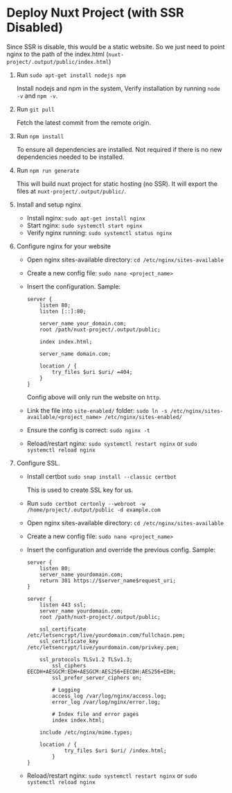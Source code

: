 # Deploy Nuxt Project (with SSR Disabled)

Since SSR is disable, this would be a static website. So we just need to point nginx to the path of the index.html (`nuxt-project/.output/public/index.html`)

1. Run `sudo apt-get install nodejs npm`

	Install nodejs and npm in the system, Verify installation by running `node -v` and `npm -v`.

1. Run `git pull`

	Fetch the latest commit from the remote origin.

1. Run `npm install`

	To ensure all dependencies are installed. Not required if there is no new dependencies needed to be installed.

1. Run `npm run generate`

	This will build nuxt project for static hosting (no SSR). It will export the files at `nuxt-project/.output/public/`.

1. Install and setup nginx

	- Install nginx: `sudo apt-get install nginx`
	- Start nginx: `sudo systemctl start nginx`
	- Verify nginx running: `sudo systemctl status nginx`

1. Configure nginx for your website

	- Open nginx sites-available directory: `cd /etc/nginx/sites-available`
	- Create a new config file: `sudo nano <project_name>`
	- Insert the configuration. Sample:

		```
		server {
			listen 80;
			listen [::]:80;

			server_name your_domain.com;
			root /path/nuxt-project/.output/public;

			index index.html;

			server_name domain.com;

			location / {
				try_files $uri $uri/ =404;
			}
		}
		```

		Config above will only run the website on `http`.
	- Link the file into `site-enabled/` folder: `sudo ln -s /etc/nginx/sites-available/<project_name> /etc/nginx/sites-enabled/`
	- Ensure the config is correct: `sudo nginx -t`
	- Reload/restart nginx: `sudo systemctl restart nginx` or  `sudo systemctl reload nginx`

1. Configure SSL.

	- Install certbot `sudo snap install --classic certbot`

		This is used to create SSL key for us.

	- Run `sudo certbot certonly --webroot -w /home/project/.output/public -d example.com`
	- Open nginx sites-available directory: `cd /etc/nginx/sites-available`
	- Create a new config file: `sudo nano <project_name>`
	- Insert the configuration and override the previous config. Sample:

		```
		server {
			listen 80;
			server_name yourdomain.com;
			return 301 https://$server_name$request_uri;
		}

		server {
			listen 443 ssl;
			server_name yourdomain.com;
			root /path/nuxt-project/.output/public;

			ssl_certificate /etc/letsencrypt/live/yourdomain.com/fullchain.pem;
			ssl_certificate_key /etc/letsencrypt/live/yourdomain.com/privkey.pem;

			ssl_protocols TLSv1.2 TLSv1.3;
				ssl_ciphers EECDH+AESGCM:EDH+AESGCM:AES256+EECDH:AES256+EDH;
				ssl_prefer_server_ciphers on;

				# Logging
				access_log /var/log/nginx/access.log;
				error_log /var/log/nginx/error.log;

				# Index file and error pages
				index index.html;
			
			include /etc/nginx/mime.types;

			location / {
					try_files $uri $uri/ /index.html;
				}
		}
		```
	- Reload/restart nginx: `sudo systemctl restart nginx` or  `sudo systemctl reload nginx`



